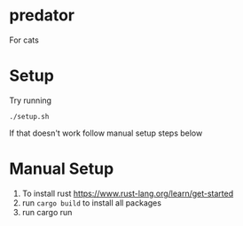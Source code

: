 # predator
For cats

# Setup
Try running 

```
./setup.sh
```

If that doesn't work follow manual setup steps below 

# Manual Setup
1. To install rust https://www.rust-lang.org/learn/get-started
2. run `cargo build` to install all packages
3. run cargo run
